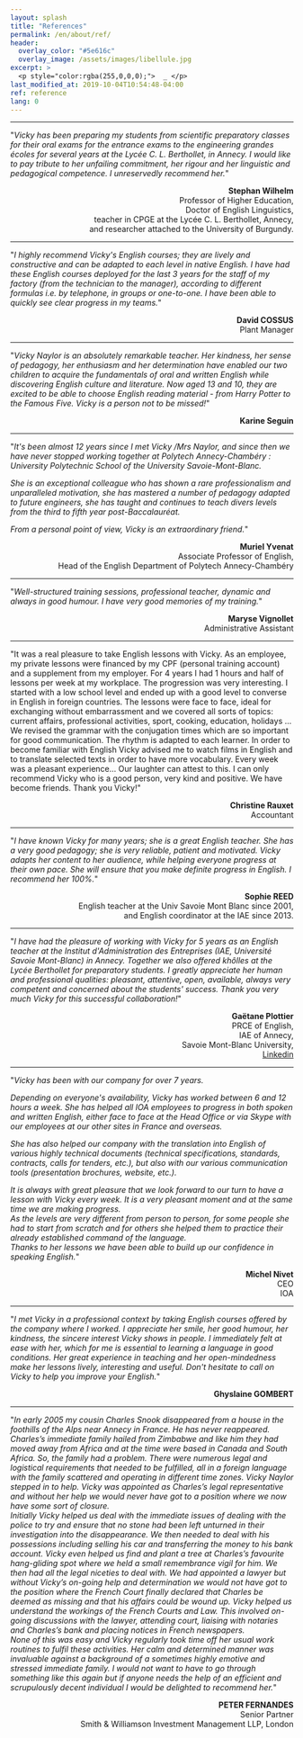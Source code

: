 ```yaml
---
layout: splash
title: "References"
permalink: /en/about/ref/
header:
  overlay_color: "#5e616c"
  overlay_image: /assets/images/libellule.jpg
excerpt: >
  <p style="color:rgba(255,0,0,0);">  _ </p>
last_modified_at: 2019-10-04T10:54:48-04:00
ref: reference
lang: 0
---
```


---

"*Vicky has been preparing my students from scientific preparatory classes for their oral exams for the entrance exams to the engineering grandes écoles for several years at the Lycée C. L. Berthollet, in Annecy. I would like to pay tribute to her unfailing commitment, her rigour and her linguistic and pedagogical competence. I unreservedly recommend her.*"

<div style="text-align: right"> <strong>Stephan Wilhelm</strong> </div> 
<div style="text-align: right"> Professor of Higher Education, </div> 
<div style="text-align: right"> Doctor of English Linguistics, </div>  
<div style="text-align: right"> teacher in CPGE at the Lycée C. L. Berthollet, Annecy,</div> 
<div style="text-align: right"> and researcher attached to the University of Burgundy. </div> 

---

"*I highly recommend Vicky's English courses; they are lively and constructive and can be adapted to each level in native English.
I have had these English courses deployed for the last 3 years for the staff of my factory (from the technician to the manager), according to different formulas i.e. by telephone, in groups or one-to-one.
I have been able to quickly see clear progress in my teams.*"

<div style="text-align: right"> <strong>David COSSUS</strong> </div> 
<div style="text-align: right"> Plant Manager </div> 

---

"*Vicky Naylor is an absolutely remarkable teacher. Her kindness, her sense of pedagogy, her enthusiasm and her determination have enabled our two children to acquire the fundamentals of oral and written English while discovering English culture and literature. Now aged 13 and 10, they are excited to be able to choose English reading material - from Harry Potter to the Famous Five. Vicky is a person not to be missed!*"

<div style="text-align: right"> <strong>Karine Seguin</strong> </div> 

--- 

"*It's been almost 12 years since I met Vicky /Mrs Naylor, and since then we have never stopped working together at Polytech Annecy-Chambéry : University Polytechnic School of the University Savoie-Mont-Blanc.*

*She is an exceptional colleague who has shown a rare professionalism and unparalleled motivation, she has mastered a number of pedagogy adapted to future engineers, she has taught and continues to teach divers levels from the third to fifth year post-Baccalauréat.*

*From a personal point of view, Vicky is an extraordinary friend.*"

<div style="text-align: right"> <strong>Muriel Yvenat</strong> </div> 
<div style="text-align: right"> Associate Professor of English, </div> 
<div style="text-align: right"> Head of the English Department of Polytech Annecy-Chambéry </div> 

---

"*Well-structured training sessions, professional teacher, dynamic and always in good humour. I have very good memories of my training.*"
<div style="text-align: right"> <strong>Maryse Vignollet</strong> </div> 
<div style="text-align: right"> Administrative Assistant </div> 

---

"It was a real pleasure to take English lessons with Vicky. As an employee, my private lessons were financed by my CPF (personal training account) and a supplement from my employer. For 4 years I had 1 hours and half of lessons per week at my workplace. The progression was very interesting. I started with a low school level and ended up with a good level to converse in English in foreign countries. The lessons were face to face, ideal for exchanging without embarrassment and we covered all sorts of topics: current affairs, professional activities, sport, cooking, education, holidays ... We revised the grammar with the conjugation times which are so important for good communication. The rhythm is adapted to each learner. In order to become familiar with English Vicky advised me to watch films in English and to translate selected texts in order to have more vocabulary. Every week was a pleasant experience... Our laughter can attest to this. I can only recommend Vicky who is a good person, very kind and positive. We have become friends. Thank you Vicky!"

<div style="text-align: right"> <strong>Christine Rauxet</strong> </div> 
<div style="text-align: right"> Accountant </div> 


---

"*I have known Vicky for many years; she is a great English teacher.
She has a very good pedagogy; she is very reliable, patient and motivated.
Vicky adapts her content to her audience, while helping everyone progress at their own pace.
She will ensure that you make definite progress in English. I recommend her 100%.*"

<div style="text-align: right"> <strong>Sophie REED</strong> </div> 
<div style="text-align: right"> English teacher at the Univ Savoie Mont Blanc since 2001, </div> 
<div style="text-align: right"> and English coordinator at the IAE since 2013. </div> 

---


"*I have had the pleasure of working with Vicky for 5 years as an English teacher at the Institut d'Administration des Entreprises (IAE, Université Savoie Mont-Blanc) in Annecy. Together we also offered khôlles at the Lycée Berthollet for preparatory students. I greatly appreciate her human and professional qualities: pleasant, attentive, open, available, always very competent and concerned about the students' success. Thank you very much Vicky for this successful collaboration!*"

<div style="text-align: right"> <strong>Gaëtane Plottier</strong> </div> 
<div style="text-align: right"> PRCE of English, </div> 
<div style="text-align: right"> IAE of Annecy, </div> 
<div style="text-align: right"> Savoie Mont-Blanc University, </div> 
<div style="text-align: right">  <a href="https://www.linkedin.com/in/ga%C3%ABtane-plottier-20698b33/">Linkedin</a> </div> 


---

"*Vicky has been with our company for over 7 years.*

*Depending on everyone's availability, Vicky has worked between 6 and 12 hours a week.  She has helped all IOA employees to progress in both spoken and written English, either face to face at the Head Office or via Skype with our employees at our other sites in France and overseas.*

*She has also helped our company with the translation into English of various highly technical documents (technical specifications, standards, contracts, calls for tenders, etc.), but also with our various communication tools (presentation brochures, website, etc.).*

*It is always with great pleasure that we look forward to our turn to have a lesson with Vicky every week.  It is a very pleasant moment and at the same time we are making progress.  
As the levels are very different from person to person, for some people she had to start from scratch and for others she helped them to practice their already established command of the language.  
Thanks to her lessons we have been able to build up our confidence in speaking English.*"

<div style="text-align: right"> <strong>Michel Nivet</strong> </div> 
<div style="text-align: right"> CEO </div> 
<div style="text-align: right"> IOA </div> 


---


"*I met Vicky in a professional context by taking English courses offered by the company where I worked. I appreciate her smile, her good humour, her kindness, the sincere interest Vicky shows in people. I immediately felt at ease with her, which for me is essential to learning a language in good conditions. Her great experience in teaching and her open-mindedness make her lessons lively, interesting and useful. Don't hesitate to call on Vicky to help you improve your English.*"

<div style="text-align: right"> <strong>Ghyslaine GOMBERT</strong> </div> 


---

"*In early 2005 my cousin Charles Snook disappeared from a house in the foothills of the Alps near Annecy in France.  He has never reappeared.  
Charles’s immediate family hailed from Zimbabwe and like him they had moved away from Africa and at the time were based in Canada and South Africa.  So, the family had a problem.  There were numerous legal and logistical requirements that needed to be fulfilled, all in a foreign language with the family scattered and operating in different time zones.  Vicky Naylor stepped in to help.
Vicky was appointed as Charles’s legal representative and without her help we would never have got to a position where we now have some sort of closure.  
Initially Vicky helped us deal with the immediate issues of dealing with the police to try and ensure that no stone had been left unturned in their investigation into the disappearance.  We then needed to deal with his possessions including selling his car and transferring the money to his bank account.  Vicky even helped us find and plant a tree at Charles’s favourite hang-gliding spot where we held a small remembrance vigil for him.
We then had all the legal niceties to deal with.  We had appointed a lawyer but without Vicky’s on-going help and determination we would not have got to the position where the French Court finally declared that Charles be deemed as missing and that his affairs could be wound up.  Vicky helped us understand the workings of the French Courts and Law.  This involved on-going discussions with the lawyer, attending court, liaising with notaries and Charles’s bank and placing notices in French newspapers.  
None of this was easy and Vicky regularly took time off her usual work routines to fulfil these activities.  Her calm and determined manner was invaluable against a background of a sometimes highly emotive and stressed immediate family.
I would not want to have to go through something like this again but if anyone needs the help of an efficient and scrupulously decent individual I would be delighted to recommend her.*"

<div style="text-align: right"> <strong>PETER FERNANDES</strong> </div> 
<div style="text-align: right"> Senior Partner </div> 
<div style="text-align: right"> Smith & Williamson Investment Management LLP, London </div> 
